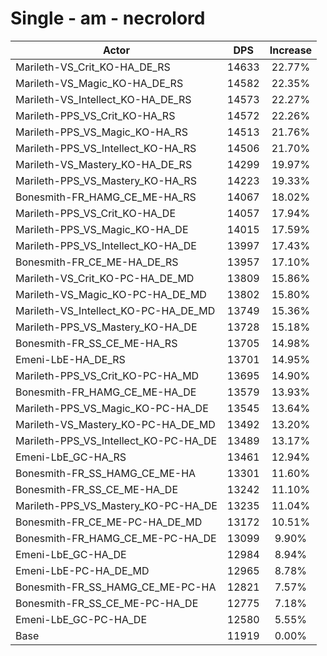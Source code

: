 # Single - am - necrolord
| Actor | DPS | Increase |
|---|:---:|:---:|
|Marileth-VS_Crit_KO-HA_DE_RS|14633|22.77%|
|Marileth-VS_Magic_KO-HA_DE_RS|14582|22.35%|
|Marileth-VS_Intellect_KO-HA_DE_RS|14573|22.27%|
|Marileth-PPS_VS_Crit_KO-HA_RS|14572|22.26%|
|Marileth-PPS_VS_Magic_KO-HA_RS|14513|21.76%|
|Marileth-PPS_VS_Intellect_KO-HA_RS|14506|21.70%|
|Marileth-VS_Mastery_KO-HA_DE_RS|14299|19.97%|
|Marileth-PPS_VS_Mastery_KO-HA_RS|14223|19.33%|
|Bonesmith-FR_HAMG_CE_ME-HA_RS|14067|18.02%|
|Marileth-PPS_VS_Crit_KO-HA_DE|14057|17.94%|
|Marileth-PPS_VS_Magic_KO-HA_DE|14015|17.59%|
|Marileth-PPS_VS_Intellect_KO-HA_DE|13997|17.43%|
|Bonesmith-FR_CE_ME-HA_DE_RS|13957|17.10%|
|Marileth-VS_Crit_KO-PC-HA_DE_MD|13809|15.86%|
|Marileth-VS_Magic_KO-PC-HA_DE_MD|13802|15.80%|
|Marileth-VS_Intellect_KO-PC-HA_DE_MD|13749|15.36%|
|Marileth-PPS_VS_Mastery_KO-HA_DE|13728|15.18%|
|Bonesmith-FR_SS_CE_ME-HA_RS|13705|14.98%|
|Emeni-LbE-HA_DE_RS|13701|14.95%|
|Marileth-PPS_VS_Crit_KO-PC-HA_MD|13695|14.90%|
|Bonesmith-FR_HAMG_CE_ME-HA_DE|13579|13.93%|
|Marileth-PPS_VS_Magic_KO-PC-HA_DE|13545|13.64%|
|Marileth-VS_Mastery_KO-PC-HA_DE_MD|13492|13.20%|
|Marileth-PPS_VS_Intellect_KO-PC-HA_DE|13489|13.17%|
|Emeni-LbE_GC-HA_RS|13461|12.94%|
|Bonesmith-FR_SS_HAMG_CE_ME-HA|13301|11.60%|
|Bonesmith-FR_SS_CE_ME-HA_DE|13242|11.10%|
|Marileth-PPS_VS_Mastery_KO-PC-HA_DE|13235|11.04%|
|Bonesmith-FR_CE_ME-PC-HA_DE_MD|13172|10.51%|
|Bonesmith-FR_HAMG_CE_ME-PC-HA_DE|13099|9.90%|
|Emeni-LbE_GC-HA_DE|12984|8.94%|
|Emeni-LbE-PC-HA_DE_MD|12965|8.78%|
|Bonesmith-FR_SS_HAMG_CE_ME-PC-HA|12821|7.57%|
|Bonesmith-FR_SS_CE_ME-PC-HA_DE|12775|7.18%|
|Emeni-LbE_GC-PC-HA_DE|12580|5.55%|
|Base|11919|0.00%|
